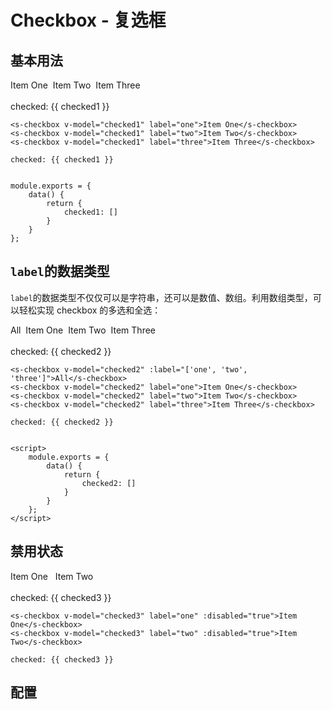 # Checkbox - 复选框

## 基本用法

<div class="demo">
    <div>
        <s-checkbox v-model="checked1" label="one">Item One</s-checkbox>&nbsp;
        <s-checkbox v-model="checked1" label="two">Item Two</s-checkbox>&nbsp;
        <s-checkbox v-model="checked1" label="three">Item Three</s-checkbox>&nbsp;
        <br><br>
        checked: {{ checked1 }}
    </div>
</div>

```
<s-checkbox v-model="checked1" label="one">Item One</s-checkbox>
<s-checkbox v-model="checked1" label="two">Item Two</s-checkbox>
<s-checkbox v-model="checked1" label="three">Item Three</s-checkbox>

checked: {{ checked1 }}


module.exports = {
    data() {
        return {
            checked1: []
        }
    }
};
```

## `label`的数据类型
`label`的数据类型不仅仅可以是字符串，还可以是数值、数组。利用数组类型，可以轻松实现 checkbox 的多选和全选：

<div class="demo">
    <div>
        <s-checkbox v-model="checked2" :label="['one', 'two', 'three']">All</s-checkbox>&nbsp;
        <s-checkbox v-model="checked2" label="one">Item One</s-checkbox>&nbsp;
        <s-checkbox v-model="checked2" label="two">Item Two</s-checkbox>&nbsp;
        <s-checkbox v-model="checked2" label="three">Item Three</s-checkbox>&nbsp;
        <br><br>
        checked: {{ checked2 }}
    </div>
</div>

```
<s-checkbox v-model="checked2" :label="['one', 'two', 'three']">All</s-checkbox>
<s-checkbox v-model="checked2" label="one">Item One</s-checkbox>
<s-checkbox v-model="checked2" label="two">Item Two</s-checkbox>
<s-checkbox v-model="checked2" label="three">Item Three</s-checkbox>

checked: {{ checked2 }}


<script>
    module.exports = {
        data() {
            return {
                checked2: []
            }
        }
    };
</script>
```
## 禁用状态

<div class="demo">
    <div>
        <s-checkbox v-model="checked3" label="one" :disabled="true">Item One</s-checkbox>
        &nbsp;
        <s-checkbox v-model="checked3" label="two" :disabled="true">Item Two</s-checkbox>
        <br><br>
        checked: {{ checked3 }}
    </div> 
</div>

```
<s-checkbox v-model="checked3" label="one" :disabled="true">Item One</s-checkbox>
<s-checkbox v-model="checked3" label="two" :disabled="true">Item Two</s-checkbox>

checked: {{ checked3 }}
```

<script>
    module.exports = {
        data() {
            return {
                checked1: [],
                checked2: [],
                checked3: ['one']
            }
        }
    };
</script>

## 配置

<div class="demo">
    <s-table
        :columns="[{
            key: 'argument',
            head: '参数'
        }, {
            key: 'type',
            head: '类型'
        }, {
            key: 'optional',
            head: '可选值'
        }, {
            key: 'default',
            head: '默认值'
        }, {
            key: 'introduction',
            head: '说明'
        }]"
        :rows="[{
            argument: 'v-model',
            type: 'Array',
            optional: '-',
            default: '-',
            introduction: '已选择的 checkbox 的 label 集合'
        }, {
            argument: 'label',
            type: 'String, Number, Array',
            optional: '-',
            default: '-',
            introduction: 'checkbox 的值'
        }, {
            argument: 'disabled',
            type: 'Boolean',
            optional: '-',
            default: 'false',
            introduction: '是否禁用'
        }]">
    </s-table>
</div>

